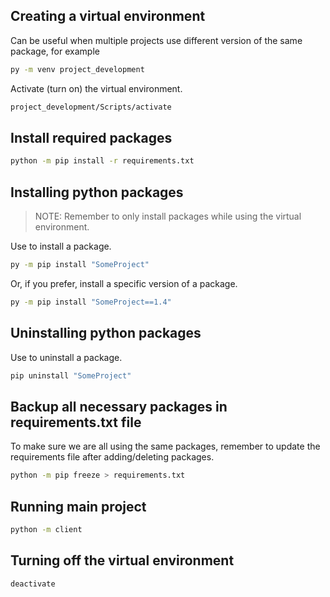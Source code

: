 ## Creating a virtual environment
Can be useful when multiple projects use different version of the same package, for example
```bash
py -m venv project_development
```
Activate (turn on) the virtual environment.
```bash
project_development/Scripts/activate
```

## Install required packages
```bash
python -m pip install -r requirements.txt
```

## Installing python packages
>NOTE: Remember to only install packages while using the virtual environment.

Use to install a package.
```bash
py -m pip install "SomeProject"
```
Or, if you prefer, install a specific version of a package.
```bash
py -m pip install "SomeProject==1.4"
```

## Uninstalling python packages
Use to uninstall a package.
```bash
pip uninstall "SomeProject"
```

## Backup all necessary packages in requirements.txt file
To make sure we are all using the same packages, remember to update the requirements file after adding/deleting packages.
```bash
python -m pip freeze > requirements.txt
```

## Running main project
```bash
python -m client
```

## Turning off the virtual environment
```bash
deactivate
```